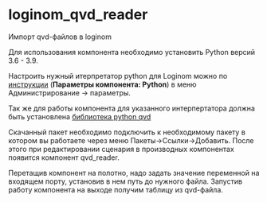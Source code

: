 # loginom_qvd_reader
Импорт qvd-файлов в loginom

Для иcпользования компонента необходимо установить Python версий 3.6 - 3.9.

Настроить нужный итерпретатор python для Loginom можно по [инструкции] (**Параметры компонента: Python**) в меню Администрирование -> параметры.

Так же для работы компонента для указанного интерпертатора должна быть установлена [библиотека python qvd]

Скачанный пакет необходимо подключить к необходимому пакету в котором вы работаете через меню Пакеты->Ссылки->Добавить. После этого при редактировании сценария в производных компонентах появится компонент qvd_reader.

Перетащив компонент на полотно, надо задать значение переменной на входящем порту, установив в нем путь до нужного файла.
Запустив работу компонента на выходе получим таблицу из qvd-файла.

[//]: #
   [инструкции]: <https://help.loginom.ru/userguide/admin/parameters.html#parametry-komponenta-python>
   [библиотека python qvd]: <https://pypi.org/project/qvd/>
